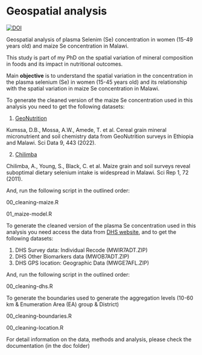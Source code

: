 # Geospatial analysis

[![DOI](https://zenodo.org/badge/DOI/10.5281/zenodo.14843604.svg)](https://doi.org/10.5281/zenodo.14843604)

Geospatial analysis of plasma Selenim (Se) concentration in women (15-49 years old) and maize Se concentration in Malawi.

This study is part of my PhD on the spatial variation of mineral composition in foods and its impact in nutritional outcomes. 

Main **objective** is to understand the spatial variation in the concentration in the plasma selenium (Se) in women (15-45 years old) and its relationship with the spatial variation in maize Se concentration in Malawi. 

To generate the cleaned version of the maize Se concentration used in this analysis you need to get the following datasets:

1) [GeoNutrition](https://figshare.com/articles/dataset/Cereal_grain_mineral_micronutrient_and_soil_chemistry_data_from_GeoNutrition_surveys_in_Ethiopia_and_Malawi/15911973)

Kumssa, D.B., Mossa, A.W., Amede, T. et al. Cereal grain mineral micronutrient and soil chemistry data from GeoNutrition surveys in Ethiopia and Malawi. Sci Data 9, 443 (2022).

2) [Chilimba](https://rdcu.be/d68Lx) 

Chilimba, A., Young, S., Black, C. et al. Maize grain and soil surveys reveal suboptimal dietary selenium intake is widespread in Malawi. Sci Rep 1, 72 (2011).

And, run the following script in the outlined order:

00_cleaning-maize.R 

01_maize-model.R

To generate the cleaned version of the plasma Se concentration used in this analysis you need access the data from [DHS website](https://dhsprogram.com/data/dataset/Malawi_Standard-DHS_2015.cfm), and to get the following datasets:

1) DHS Survey data: Individual Recode (MWIR7ADT.ZIP)
2) DHS Other Biomarkers data (MWOB7ADT.ZIP)
3) DHS GPS location: Geographic Data (MWGE7AFL.ZIP)

And, run the following script in the outlined order:

00_cleaning-dhs.R 

To generate the boundaries used to generate the aggregation levels (10-60 km & Enumeration Area (EA) group & District)

00_cleaning-boundaries.R

00_cleaning-location.R


For detail information on the data, methods and analysis, please check the documentation (in the doc folder)
